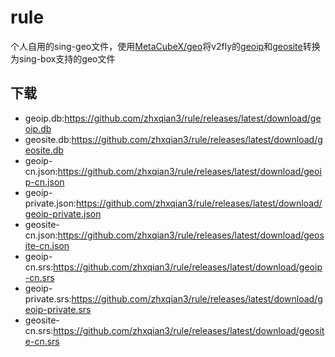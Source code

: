 # rule
个人自用的sing-geo文件，使用[MetaCubeX/geo](https://github.com/MetaCubeX/geo)将v2fly的[geoip](https://github.com/v2fly/geoip)和[geosite](https://github.com/v2fly/domain-list-community)转换为sing-box支持的geo文件

## 下载
- geoip.db:https://github.com/zhxqian3/rule/releases/latest/download/geoip.db
- geosite.db:https://github.com/zhxqian3/rule/releases/latest/download/geosite.db
- geoip-cn.json:https://github.com/zhxqian3/rule/releases/latest/download/geoip-cn.json
- geoip-private.json:https://github.com/zhxqian3/rule/releases/latest/download/geoip-private.json
- geosite-cn.json:https://github.com/zhxqian3/rule/releases/latest/download/geosite-cn.json
- geoip-cn.srs:https://github.com/zhxqian3/rule/releases/latest/download/geoip-cn.srs
- geoip-private.srs:https://github.com/zhxqian3/rule/releases/latest/download/geoip-private.srs
- geosite-cn.srs:https://github.com/zhxqian3/rule/releases/latest/download/geosite-cn.srs